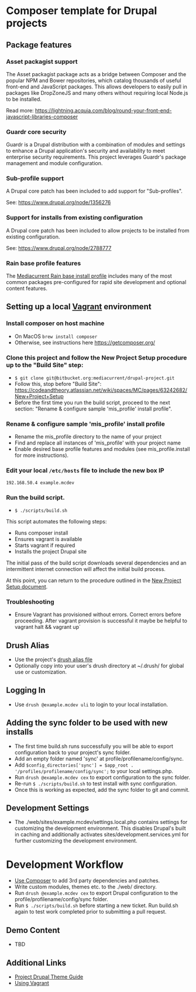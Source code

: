 # Composer template for Drupal projects
## Package features
### Asset packagist support
The Asset packagist package acts as a bridge between Composer and the popular NPM and Bower repositories, which catalog
thousands of useful front-end and JavaScript packages. This allows developers to easily pull in packages like DropZoneJS
and many others without requiring local Node.js to be installed.

Read more: https://lightning.acquia.com/blog/round-your-front-end-javascript-libraries-composer

### Guardr core security
Guardr is a Drupal distribution with a combination of modules and settings to enhance a Drupal application's security
and availability to meet enterprise security requirements. This project leverages Guardr's package management and
module configuration.

### Sub-profile support
A Drupal core patch has been included to add support for "Sub-profiles".

See: https://www.drupal.org/node/1356276

### Support for installs from existing configuration
A Drupal core patch has been included to allow projects to be installed from existing configuration.

See: https://www.drupal.org/node/2788777

### Rain base profile features
The [Mediacurrent Rain base install profile](https://bitbucket.org/mediacurrent/mis_rain/) includes many of the most
common packages pre-configured for rapid site development and optional content features.

## Setting up a local [Vagrant](http://vagrantup.com) environment

### Install composer on host machine
- On MacOS ```brew install composer```
- Otherwise, see instructions here https://getcomposer.org/

### Clone this project and follow the New Project Setup procedure up to the "Build Site" step:
- `$ git clone git@bitbucket.org:mediacurrent/drupal-project.git`
- Follow this, stop before "Build Site": https://codeandtheory.atlassian.net/wiki/spaces/MC/pages/63242682/New+Project+Setup
- Before the first time you run the build script, proceed to the next section: "Rename & configure sample 'mis_profile' install profile".

### Rename & configure sample 'mis_profile' install profile
- Rename the mis_profile directory to the name of your project
- Find and replace all instances of 'mis_profile' with your project name
- Enable desired base profile features and modules (see mis_profile.install for more instructions).

### Edit your local `/etc/hosts` file to include the new box IP
    192.168.50.4 example.mcdev

### Run the build script.
- `$ ./scripts/build.sh`

This script automates the following steps:

* Runs composer install
* Ensures vagrant is available
* Starts vagrant if required
* Installs the project Drupal site

The initial pass of the build script downloads several dependencies and an intermittent internet connection will affect the initial build process.

At this point, you can return to the procedure outlined in the [New Project Setup document](https://codeandtheory.atlassian.net/wiki/spaces/MC/pages/63242682/New+Project+Setup).

### Troubleshooting
* Ensure Vagrant has provisioned without errors. Correct errors before proceeding. After vagrant provision is successful it maybe be helpful to vagrant halt && vagrant up`

## Drush Alias
* Use the project's [drush alias file](drush/example.mcdev.aliases.drushrc.php)
* Optionally copy into your user's drush directory at ~/.drush/ for global use or customization.

## Logging In
* Use `drush @example.mcdev uli` to login to your local installation.

## Adding the sync folder to be used with new installs
* The first time build.sh runs successfully you will be able to export configuration back to your project's sync folder.
* Add an empty folder named 'sync' at profile/profilename/config/sync.
* Add `$config_directories['sync'] = $app_root . '/profiles/profilename/config/sync';` to your local settings.php.
* Run `drush @example.mcdev cex` to export configuration to the sync folder.
* Re-run `$ ./scripts/build.sh` to test install with sync configuration.
* Once this is working as expected, add the sync folder to git and commit.

## Development Settings
* The ./web/sites/example.mcdev/settings.local.php contains settings for customizing the development environment.  This disables Drupal's built in caching and additionally activates sites/development.services.yml for further customizing the development environment.

# Development Workflow

* [Use Composer](https://bitbucket.org/mediacurrent/drupal-project/src/HEAD/README.md) to add 3rd party dependencies and patches.
* Write custom modules, themes etc. to the ./web/ directory.
* Run `drush @example.mcdev cex` to export Drupal configuration to the profile/profilename/config/sync folder.
* Run `$ ./scripts/build.sh` before starting a new ticket. Run build.sh again to test work completed prior to submitting a pull request.

## Demo Content
* TBD

## Additional Links
* [Project Drupal Theme Guide](https://bitbucket.org/mediacurrent/drupal-project.git/src/HEAD/web/themes/custom/project_theme/README.md?fileviewer=file-view-default)
* [Using Vagrant](https://bitbucket.org/mediacurrent/mis_vagrant/src/HEAD/README.md)
